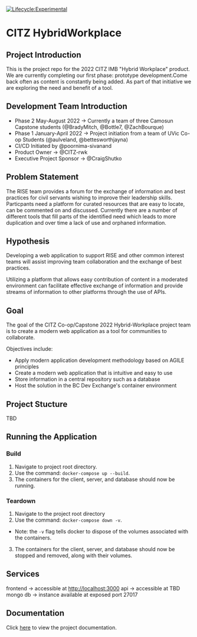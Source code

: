 [![Lifecycle:Experimental](https://img.shields.io/badge/Lifecycle-Experimental-339999)](https://github.com/bcgov/citz-HybridWorkplace)
# CITZ HybridWorkplace

## Project Introduction

This is the project repo for the 2022 CITZ IMB "Hybrid Workplace" product. We are currently completing our first phase: prototype development.Come back often as content is constantly being added. As part of that initiative we are exploring the need and benefit of a tool.

## Development Team Introduction

- Phase 2 May-August 2022 -> Currently a team of three Camosun Capstone students (@BradyMitch, @Bottle7, @ZachBourque)
- Phase 1 January-April 2022 -> Project initiation from a team of UVic Co-op Students (@aulveland, @bettesworthjayna)
- CI/CD Initiated by @poornima-sivanand
- Product Owner -> @CITZ-rwk
- Executive Project Sponsor -> @CraigShutko

## Problem Statement

The RISE  team provides a forum for the exchange of information and best practices for  civil servants wishing to improve their leadership skills. Particpants need a platform for curated resources that are easy to locate, can be commented on and discussed. Currently there are a number of different tools that fill parts of the identified need which leads to more duplication and over time a lack of use and orphaned information.

## Hypothesis

Developing a web application to support RISE and other common interest teams will assist improving team collaboration and the exchange of best practices.

Utilizing a platform that allows easy contribution of content in a moderated environment can facilitate effective exchange of information and provide streams of information to other platforms through the use of APIs.

## Goal

The goal of the CITZ Co-op/Capstone 2022 Hybrid-Workplace project team is to create a modern web application as a tool for communities to collaborate.

Objectives include:

- Apply modern application development methodology based on AGILE principles
- Create a modern web application that is intuitive and easy to use
- Store information in a central repository such as a database
- Host the solution in the BC Dev Exchange's container environment

## Project Stucture

TBD

## Running the Application

### Build
1. Navigate to project root directory.
2. Use the command: `docker-compose up --build`.
3. The containers for the client, server, and database should now be running.

### Teardown
1. Navigate to the project root directory
2. Use the command: `docker-compose down -v`.
  - Note: the `-v` flag tells docker to dispose of the volumes associated with the containers.
3. The containers for the client, server, and database should now be stopped and removed, along with their volumes.

## Services

frontend -> accessible at [http://localhost:3000](http://localhost:3000)
api -> accessible at TBD
mongo db -> instance available at exposed port 27017

## Documentation

Click [here](https://github.com/bcgov/citz-hybridworkplace/wiki) to view the project documentation.


